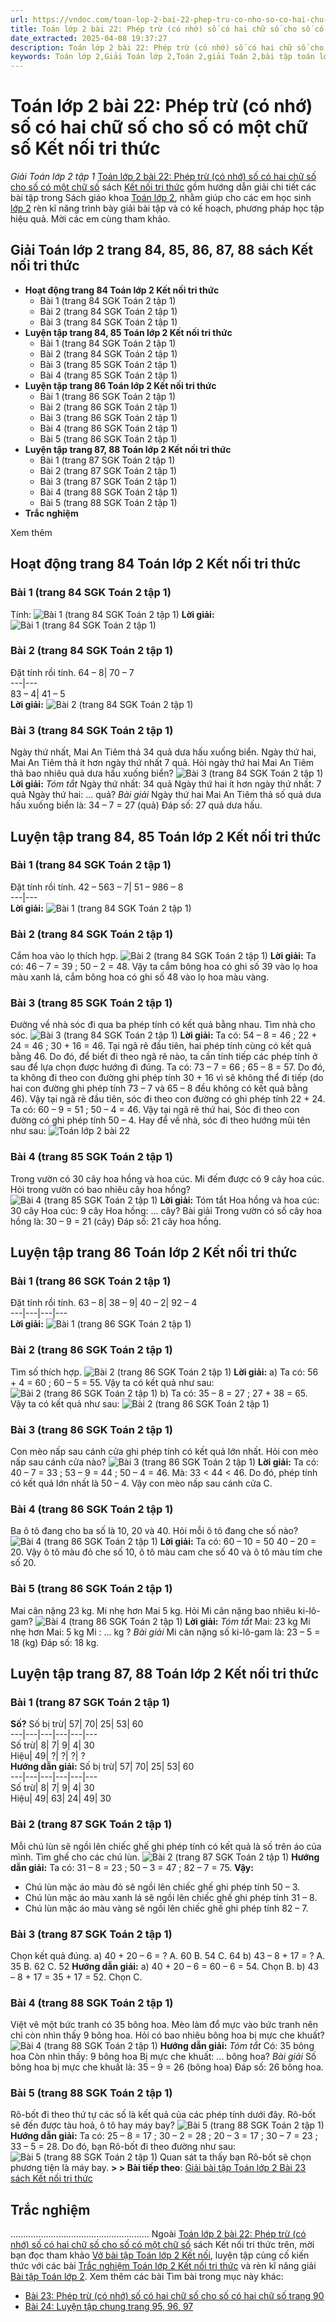 ```yaml
---
url: https://vndoc.com/toan-lop-2-bai-22-phep-tru-co-nho-so-co-hai-chu-so-cho-so-co-mot-chu-so-243661
title: Toán lớp 2 bài 22: Phép trừ (có nhớ) số có hai chữ số cho số có một chữ số Kết nối tri thức - Giải Toán lớp 2 tập 1 - VnDoc.com
date_extracted: 2025-04-08 19:37:27
description: Toán lớp 2 bài 22: Phép trừ (có nhớ) số có hai chữ số cho số có một chữ số Kết nối tri thức với lời giải chi tiết, rõ ràng theo khung chương trình sách giáo khoa Toán lớp 2.
keywords: Toán lớp 2,Giải Toán lớp 2,Toán 2,giải Toán 2,bài tập toán lớp 2,toan lop 2,toán lớp 2 tập 1,toán lớp 2 tập 2,toán 2 tập 1,toán 2 tập 2,học toán lớp 2,toán lớp 2 kết nối,Sách Kết nối lớp 2 môn Toán,Bộ sách Kết nối tri thức lớp 2,giải bài tập toán lớp 2,vở bài tập toán lớp 2,bài toán lớp 2,Bộ sách Kết nối tri thức với cuộc sống lớp 2,Giải Toán lớp 2 trang 87,Giải Toán lớp 2 trang 86,Toán lớp 2 trang 88
---
```


# Toán lớp 2 bài 22: Phép trừ \(có nhớ\) số có hai chữ số cho số có một chữ số Kết nối tri thức
 _Giải Toán lớp 2 tập 1_
[Toán lớp 2 bài 22: Phép trừ \(có nhớ\) số có hai chữ số cho số có một chữ số](<https://vndoc.com/toan-lop-2-bai-22-phep-tru-co-nho-so-co-hai-chu-so-cho-so-co-mot-chu-so-243661>) sách [Kết nối tri thức](<https://vndoc.com/bo-sach-giao-khoa-lop-2-sach-ket-noi-227401>) gồm hướng dẫn giải chi tiết các bài tập trong  Sách giáo khoa [Toán lớp 2](<https://vndoc.com/toan-lop2> "Toán lớp 2"), nhằm giúp cho các em học sinh [lớp 2](<https://vndoc.com/tai-lieu-hoc-tap-lop2>) rèn kĩ năng trình bày giải bài tập và có kế hoạch, phương pháp học tập hiệu quả. Mời các em cùng tham khảo.
## **Giải Toán lớp 2 trang 84, 85, 86, 87, 88 sách Kết nối tri thức**
  * **Hoạt động trang 84 Toán lớp 2 Kết nối tri thức**
    * Bài 1 \(trang 84 SGK Toán 2 tập 1\)
    * Bài 2 \(trang 84 SGK Toán 2 tập 1\)
    * Bài 3 \(trang 84 SGK Toán 2 tập 1\)
  * **Luyện tập trang 84, 85 Toán lớp 2 Kết nối tri thức**
    * Bài 1 \(trang 84 SGK Toán 2 tập 1\)
    * Bài 2 \(trang 84 SGK Toán 2 tập 1\)
    * Bài 3 \(trang 85 SGK Toán 2 tập 1\)
    * Bài 4 \(trang 85 SGK Toán 2 tập 1\)
  * **Luyện tập trang 86 Toán lớp 2 Kết nối tri thức**
    * Bài 1 \(trang 86 SGK Toán 2 tập 1\)
    * Bài 2 \(trang 86 SGK Toán 2 tập 1\)
    * Bài 3 \(trang 86 SGK Toán 2 tập 1\)
    * Bài 4 \(trang 86 SGK Toán 2 tập 1\)
    * Bài 5 \(trang 86 SGK Toán 2 tập 1\)
  * **Luyện tập trang 87, 88 Toán lớp 2 Kết nối tri thức**
    * Bài 1 \(trang 87 SGK Toán 2 tập 1\)
    * Bài 2 \(trang 87 SGK Toán 2 tập 1\)
    * Bài 3 \(trang 87 SGK Toán 2 tập 1\)
    * Bài 4 \(trang 88 SGK Toán 2 tập 1\)
    * Bài 5 \(trang 88 SGK Toán 2 tập 1\)
  * **Trắc nghiệm**

Xem thêm
## Hoạt động trang 84 Toán lớp 2 Kết nối tri thức
### Bài 1 \(trang 84 SGK Toán 2 tập 1\)
Tính:
![Bài 1 \(trang 84 SGK Toán 2 tập 1\)](https://i.vdoc.vn/data/image/2021/09/21/Toan-lop-2-2.jpg)
**Lời giải:**
![Bài 1 \(trang 84 SGK Toán 2 tập 1\)](https://i.vdoc.vn/data/image/2021/09/21/Toan-lop-2-1.jpg)
### Bài 2 \(trang 84 SGK Toán 2 tập 1\)
Đặt tính rồi tính.
64 – 8| 70 – 7  
---|---  
83 – 4| 41 – 5  
**Lời giải:**
![Bài 2 \(trang 84 SGK Toán 2 tập 1\)](https://i.vdoc.vn/data/image/2021/09/21/Toan-lop-2-3.jpg)
### Bài 3 \(trang 84 SGK Toán 2 tập 1\)
Ngày thứ nhất, Mai An Tiêm thả 34 quả dưa hấu xuống biển. Ngày thứ hai, Mai An Tiêm thả ít hơn ngày thứ nhất 7 quả. Hỏi ngày thứ hai Mai An Tiêm thả bao nhiêu quả dưa hấu xuống biển?
![Bài 3 \(trang 84 SGK Toán 2 tập 1\)](https://i.vdoc.vn/data/image/2021/09/21/Toan-lop-2-4.png)
**Lời giải:**
_Tóm tắt_
Ngày thứ nhất: 34 quả
Ngày thứ hai ít hơn ngày thứ nhất: 7 quả
Ngày thứ hai: ... quả?
_Bài giải_
Ngày thứ hai Mai An Tiêm thả số quả dưa hấu xuống biển là:
34 – 7 = 27 \(quả\)
Đáp số: 27 quả dưa hấu.
## Luyện tập trang 84, 85 Toán lớp 2 Kết nối tri thức
### Bài 1 \(trang 84 SGK Toán 2 tập 1\)
Đặt tính rồi tính.
42 – 563 – 7| 51 – 986 – 8  
---|---  
**Lời giải:**
![Bài 1 \(trang 84 SGK Toán 2 tập 1\)](https://i.vdoc.vn/data/image/2021/09/21/Toan-lop-2-6.jpg)
### Bài 2 \(trang 84 SGK Toán 2 tập 1\)
Cắm hoa vào lọ thích hợp.
![Bài 2 \(trang 84 SGK Toán 2 tập 1\)](https://i.vdoc.vn/data/image/2021/09/21/Toan-lop-2-7-1.jpg)
**Lời giải:**
Ta có: 46 – 7 = 39 ; 50 – 2 = 48.
Vậy ta cắm bông hoa có ghi số 39 vào lọ hoa màu xanh lá, cắm bông hoa có ghi số 48 vào lọ hoa màu vàng.
### Bài 3 \(trang 85 SGK Toán 2 tập 1\)
Đường về nhà sóc đi qua ba phép tính có kết quả bằng nhau. Tìm nhà cho sóc.
![Bài 3 \(trang 84 SGK Toán 2 tập 1\)](https://i.vdoc.vn/data/image/2021/09/21/Toan-lop-2-8.jpg)
**Lời giải:**
Ta có:
54 – 8 = 46 ; 22 + 24 = 46 ; 30 + 16 = 46.
Tại ngã rẽ đầu tiên, hai phép tính cùng có kết quả bằng 46. Do đó, để biết đi theo ngã rẽ nào, ta cần tính tiếp các phép tính ở sau để lựa chọn được hướng đi đúng.
Ta có: 73 – 7 = 66 ; 65 – 8 = 57.
Do đó, ta không đi theo con đường ghi phép tính 30 + 16 vì sẽ không thể đi tiếp \(do hai con đường ghi phép tính 73 – 7 và 65 – 8 đều không có kết quả bằng 46\).
Vậy tại ngã rẽ đầu tiên, sóc đi theo con đường có ghi phép tính 22 + 24.
Ta có: 60 – 9 = 51 ; 50 – 4 = 46.
Vậy tại ngã rẽ thứ hai, Sóc đi theo con đường có ghi phép tính 50 – 4.
Hay để về nhà, sóc đi theo hướng mũi tên như sau:
![Toán lớp 2 bài 22](https://i.vdoc.vn/data/image/2021/09/21/Toan-lop-2-9.jpg)
### Bài 4 \(trang 85 SGK Toán 2 tập 1\)
Trong vườn có 30 cây hoa hồng và hoa cúc. Mi đếm được có 9 cây hoa cúc. Hỏi trong vườn có bao nhiêu cây hoa hồng?
![Bài 4 \(trang 85 SGK Toán 2 tập 1\)](https://i.vdoc.vn/data/image/2021/09/21/Toan-lop-2-10.jpg)
**Lời giải:**
Tóm tắt
Hoa hồng và hoa cúc: 30 cây
Hoa cúc: 9 cây
Hoa hồng: ... cây?
Bài giải
Trong vườn có số cây hoa hồng là:
30 – 9 = 21 \(cây\)
Đáp số: 21 cây hoa hồng.
## Luyện tập trang 86 Toán lớp 2 Kết nối tri thức
### Bài 1 \(trang 86 SGK Toán 2 tập 1\)
Đặt tính rồi tính.
63 – 8| 38 – 9| 40 – 2| 92 – 4  
---|---|---|---  
**Lời giải:**
![Bài 1 \(trang 86 SGK Toán 2 tập 1\)](https://i.vdoc.vn/data/image/2021/09/21/Toan-lop-2-11.jpg)
### Bài 2 \(trang 86 SGK Toán 2 tập 1\)
Tìm số thích hợp.
![Bài 2 \(trang 86 SGK Toán 2 tập 1\)](https://i.vdoc.vn/data/image/2021/09/21/Toan-lop-2-12.jpg)
**Lời giải:**
a\) Ta có: 56 + 4 = 60 ; 60 – 5 = 55.
Vậy ta có kết quả như sau:
![Bài 2 \(trang 86 SGK Toán 2 tập 1\)](https://i.vdoc.vn/data/image/2021/09/21/Toan-lop-2-13.jpg)
b\) Ta có: 35 – 8 = 27 ; 27 + 38 = 65.
Vậy ta có kết quả như sau:
![Bài 2 \(trang 86 SGK Toán 2 tập 1\)](https://i.vdoc.vn/data/image/2021/09/21/Toan-lop-2-14.jpg)
### Bài 3 \(trang 86 SGK Toán 2 tập 1\)
Con mèo nấp sau cánh cửa ghi phép tính có kết quả lớn nhất. Hỏi con mèo nấp sau cánh cửa nào?
![Bài 3 \(trang 86 SGK Toán 2 tập 1\)](https://i.vdoc.vn/data/image/2021/09/21/Toan-lop-2-15.jpg)
**Lời giải:**
Ta có: 40 – 7 = 33 ;
53 – 9 = 44 ; 50 – 4 = 46.
Mà: 33 < 44 < 46.
Do đó, phép tính có kết quả lớn nhất là 50 – 4.
Vậy con mèo nấp sau cánh cửa C.
### Bài 4 \(trang 86 SGK Toán 2 tập 1\)
Ba ô tô đang cho ba số là 10, 20 và 40. Hỏi mỗi ô tô đang che số nào?
![Bài 4 \(trang 86 SGK Toán 2 tập 1\)](https://i.vdoc.vn/data/image/2021/09/21/Toan-lop-2-16.jpg)
**Lời giải:**
Ta có: 60 – 10 = 50
40 – 20 = 20.
Vậy ô tô màu đỏ che số 10, ô tô màu cam che số 40 và ô tô màu tím che số 20.
### Bài 5 \(trang 86 SGK Toán 2 tập 1\)
Mai cân nặng 23 kg. Mi nhẹ hơn Mai 5 kg. Hỏi Mi cân nặng bao nhiêu ki-lô-gam?
![Bài 4 \(trang 86 SGK Toán 2 tập 1\)](https://i.vdoc.vn/data/image/2021/09/21/Toan-lop-2-17.jpg)
**Lời giải:**
_Tóm tắt_
Mai: 23 kg
Mi nhẹ hơn Mai: 5 kg
Mi : ... kg ?
_Bài giải_
Mi cân nặng số ki-lô-gam là:
23 – 5 = 18 \(kg\)
Đáp số: 18 kg.
## Luyện tập trang 87, 88 Toán lớp 2 Kết nối tri thức
### Bài 1 \(trang 87 SGK Toán 2 tập 1\)
**Số?**
Số bị trừ| 57| 70| 25| 53| 60  
---|---|---|---|---|---  
Số trừ| 8| 7| 9| 4| 30  
Hiệu| 49| ?| ?| ?| ?  
**Hướng dẫn giải:**
Số bị trừ| 57| 70| 25| 53| 60  
---|---|---|---|---|---  
Số trừ| 8| 7| 9| 4| 30  
Hiệu| 49| 63| 24| 49| 30  
### Bài 2 \(trang 87 SGK Toán 2 tập 1\)
Mỗi chú lùn sẽ ngồi lên chiếc ghế ghi phép tính có kết quả là số trên áo của mình. Tìm ghế cho các chú lùn.
![Bài 2 \(trang 87 SGK Toán 2 tập 1\)](https://i.vdoc.vn/data/image/2021/09/21/Toan-lop-2-20.jpg)
**Hướng dẫn giải:**
Ta có: 31 – 8 = 23 ;
50 – 3 = 47 ; 82 – 7 = 75.
**Vậy:**
  * Chú lùn mặc áo màu đỏ sẽ ngồi lên chiếc ghế ghi phép tính 50 – 3.
  * Chú lùn mặc áo màu xanh lá sẽ ngồi lên chiếc ghế ghi phép tính 31 – 8.
  * Chú lùn mặc áo màu vàng sẽ ngồi lên chiếc ghế ghi phép tính 82 – 7.

### Bài 3 \(trang 87 SGK Toán 2 tập 1\)
Chọn kết quả đúng.
a\) 40 + 20 – 6 = ?
A. 60
B. 54
C. 64
b\) 43 – 8 + 17 = ?
A. 35
B. 62
C. 52
**Hướng dẫn giải:**
a\) 40 + 20 – 6 = 60 – 6 = 54.
Chọn B.
b\) 43 – 8 + 17 = 35 + 17 = 52.
Chọn C.
### Bài 4 \(trang 88 SGK Toán 2 tập 1\)
Việt vẽ một bức tranh có 35 bông hoa. Mèo làm đổ mực vào bức tranh nên chỉ còn nhìn thấy 9 bông hoa. Hỏi có bao nhiêu bông hoa bị mực che khuất?
![Bài 4 \(trang 88 SGK Toán 2 tập 1\)](https://i.vdoc.vn/data/image/2021/09/21/Toan-lop-2-21.jpg)
**Hướng dẫn giải:**
_Tóm tắt_
Có: 35 bông hoa
Còn nhìn thấy: 9 bông hoa
Bị mực che khuất: ... bông hoa?
_Bài giải_
Số bông hoa bị mực che khuất là:
35 – 9 = 26 \(bông hoa\)
Đáp số: 26 bông hoa.
### Bài 5 \(trang 88 SGK Toán 2 tập 1\)
Rô-bốt đi theo thứ tự các số là kết quả của các phép tính dưới đây. Rô-bốt sẽ đến được tàu hoả, ô tô hay máy bay?
![Bài 5 \(trang 88 SGK Toán 2 tập 1\)](https://i.vdoc.vn/data/image/2021/09/21/Toan-lop-2-22.jpg)
**Hướng dẫn giải:**
Ta có: 25 – 8 = 17 ;
30 – 2 = 28 ;
20 – 3 = 17 ;
30 – 7 = 23 ;
33 – 5 = 28.
Do đó, bạn Rô-bốt đi theo đường như sau:
![Bài 5 \(trang 88 SGK Toán 2 tập 1\)](https://i.vdoc.vn/data/image/2021/09/21/Toan-lop-2-23.jpg)
Quan sát ta thấy bạn Rô-bốt sẽ chọn phương tiện là máy bay.
**> > Bài tiếp theo**: [Giải bài tập Toán lớp 2 Bài 23 sách Kết nối tri thức](<https://vndoc.com/toan-lop-2-bai-23-phep-tru-co-nho-so-co-hai-chu-so-cho-so-co-hai-chu-so-ket-noi-tri-thuc-246265>)
## **Trắc nghiệm**
.......................................................
Ngoài [Toán lớp 2 bài 22: Phép trừ \(có nhớ\) số có hai chữ số cho số có một chữ số](<https://vndoc.com/toan-lop-2-bai-22-phep-tru-co-nho-so-co-hai-chu-so-cho-so-co-mot-chu-so-243661>) sách Kết nối tri thức trên, mời bạn đọc tham khảo [Vở bài tập Toán lớp 2 Kết nối](<https://vndoc.com/vo-bai-tap-toan2> "Vở bài tập Toán lớp 2 Kết nối"), luyện tập củng cố kiến thức với các bài [Trắc nghiệm Toán lớp 2 Kết nối tri thức](<https://vndoc.com/trac-nghiem-toan-lop-2-ket-noi-tri-thuc> "Trắc nghiệm Toán lớp 2 Kết nối tri thức") và rèn kĩ năng giải [Bài tập Toán lớp 2](<https://vndoc.com/bai-tap-toan-lop2> "Bài tập Toán lớp 2").
Xem thêm các bài Tìm bài trong mục này khác:
  * [Bài 23: Phép trừ \(có nhớ\) số có hai chữ số cho số có hai chữ số trang 90](</toan-lop-2-bai-23-phep-tru-co-nho-so-co-hai-chu-so-cho-so-co-hai-chu-so-ket-noi-tri-thuc-246265>)
  * [Bài 24: Luyện tập chung trang 95, 96, 97](</toan-lop-2-bai-24-luyen-tap-chung-sach-ket-noi-tri-thuc-voi-cuoc-song-246267>)

